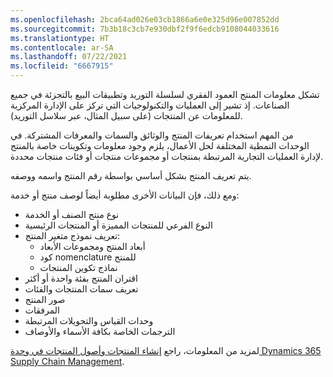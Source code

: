 ```yaml
---
ms.openlocfilehash: 2bca64ad026e03cb1866a6e0e325d96e007852dd
ms.sourcegitcommit: 7b3b18c3cb7e930dbf2f9f6edcb9108044033616
ms.translationtype: HT
ms.contentlocale: ar-SA
ms.lasthandoff: 07/22/2021
ms.locfileid: "6667915"
---
```

تشكل معلومات المنتج العمود الفقري لسلسلة التوريد وتطبيقات البيع بالتجزئة في جميع الصناعات. إذ تشير إلى العمليات والتكنولوجيات التي تركز على الإدارة المركزية للمعلومات عن المنتجات (على سبيل المثال، عبر سلاسل التوريد). 

من المهم استخدام تعريفات المنتج والوثائق والسمات والمعرفات المشتركة. في الوحدات النمطية المختلفة لحل الأعمال، يلزم وجود معلومات وتكوينات خاصة بالمنتج لإدارة العمليات التجارية المرتبطة بمنتجات أو مجموعات منتجات أو فئات منتجات محددة.

يتم تعريف المنتج بشكل أساسي بواسطة رقم المنتج واسمه ووصفه. 

ومع ذلك، فإن البيانات الأخرى مطلوبة أيضاً لوصف منتج أو خدمة: 

- نوع منتج الصنف أو الخدمة
- النوع الفرعي للمنتجات المميزة أو المنتجات الرئيسية
- تعريف نموذج متغير المنتج:
    - أبعاد المنتج ومجموعات الأبعاد
    - كود nomenclature للمنتج
    - نماذج تكوين المنتجات
- اقتران المنتج بفئة واحدة أو أكثر
- تعريف سمات المنتجات والفئات
- صور المنتج
- المرفقات‬
- وحدات القياس والتحويلات المرتبطة
- الترجمات الخاصة بكافة الأسماء والأوصاف

لمزيد من المعلومات، راجع [إنشاء المنتجات وأصول المنتجات في وحدة Dynamics 365 Supply Chain Management](https://docs.microsoft.com/learn/modules/create-products-product-masters-dyn365-supply-chain-mgmt/?azure-portal=true).

